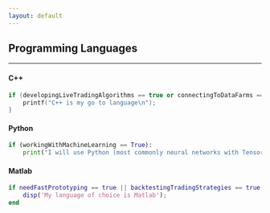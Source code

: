 ```yaml
---
layout: default
---
```


## Programming Languages
* * *
#### C++
```c++
if (developingLiveTradingAlgorithms == true or connectingToDataFarms == true){
    printf("C++ is my go to language\n");
}
```

#### Python
```python
if (workingWithMachineLearning == True):
    print("I will use Python (most commonly neural networks with Tensorflow)") 
```

#### Matlab
```matlab
if needFastPrototyping == true || backtestingTradingStrategies == true
    disp('My language of choice is Matlab');
end
```
